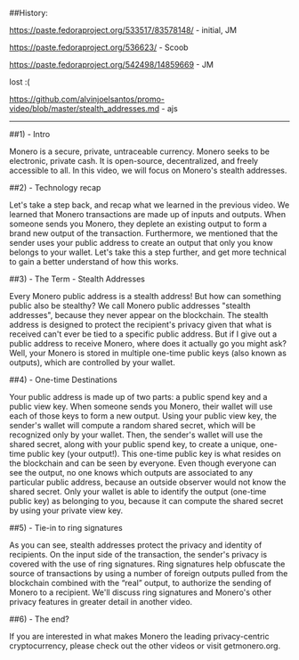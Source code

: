 ##History:

https://paste.fedoraproject.org/533517/83578148/ - initial, JM

https://paste.fedoraproject.org/536623/ - Scoob

https://paste.fedoraproject.org/542498/14859669 - JM

lost :( 

https://github.com/alvinjoelsantos/promo-video/blob/master/stealth_addresses.md - ajs

---

##1) - Intro

Monero is a secure, private, untraceable currency.
Monero seeks to be electronic, private cash.
It is open-source, decentralized, and freely accessible to all.
In this video, we will focus on Monero's stealth addresses.
 
##2) - Technology recap

Let's take a step back, and recap what we learned in the previous video.
We learned that Monero transactions are made up of inputs and outputs.
When someone sends you Monero, they deplete an existing output to form a brand new output of the transaction.
Furthermore, we mentioned that the sender uses your public address to create an output that only you know belongs to your wallet.
Let's take this a step further, and get more technical to gain a better understand of how this works.


##3) - The Term - Stealth Addresses

Every Monero public address is a stealth address!
But how can something public also be stealthy?
We call Monero public addresses "stealth addresses", because they never appear on the blockchain.
The stealth address is designed to protect the recipient's privacy given that what is received can't ever be tied to a specific public address.
But if I give out a public address to receive Monero, where does it actually go you might ask?
Well, your Monero is stored in multiple one-time public keys (also known as outputs), which are controlled by your wallet.

##4) - One-time Destinations

Your public address is made up of two parts: a public spend key and a public view key.
When someone sends you Monero, their wallet will use each of those keys to form a new output.
Using your public view key, the sender's wallet will compute a random shared secret, which will be recognized only by your wallet.
Then, the sender's wallet will use the shared secret, along with your public spend key, to create a unique, one-time public key (your output!).
This one-time public key is what resides on the blockchain and can be seen by everyone.
Even though everyone can see the output, no one knows which outputs are associated to any particular public address, because an outside observer would not know the shared secret.
Only your wallet is able to identify the output (one-time public key) as belonging to you, because it can compute the shared secret by using your private view key.
 
##5) - Tie-in to ring signatures

As you can see, stealth addresses protect the privacy and identity of recipients.
On the input side of the transaction, the sender's privacy is covered with the use of ring signatures.
Ring signatures help obfuscate the source of transactions by using a number of foreign outputs pulled from the blockchain combined with the “real” output, to authorize the sending of Monero to a recipient.
We'll discuss ring signatures and Monero's other privacy features in greater detail in another video.
 
##6) - The end?

If you are interested in what makes Monero the leading privacy-centric cryptocurrency, please check out the other videos or visit getmonero.org.
